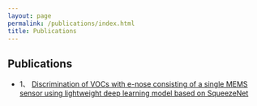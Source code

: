 ```yaml
---
layout: page
permalink: /publications/index.html
title: Publications
---
```


## Publications

- 1、 [Discrimination of VOCs with e-nose consisting of a single MEMS sensor using lightweight deep learning model based on SqueezeNet](http://gjcxcy.bjtu.edu.cn/NewLXItemListForStudentDetail.aspx?ItemNo=724370)
